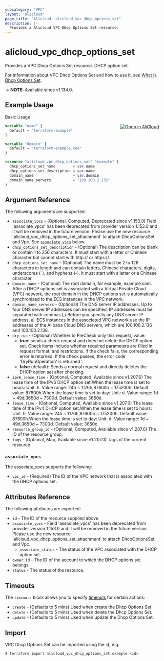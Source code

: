 ```yaml
---
subcategory: "VPC"
layout: "alicloud"
page_title: "Alicloud: alicloud_vpc_dhcp_options_set"
description: |-
  Provides a Alicloud VPC Dhcp Options Set resource.
---
```


# alicloud_vpc_dhcp_options_set

Provides a VPC Dhcp Options Set resource. DHCP option set.

For information about VPC Dhcp Options Set and how to use it, see [What is Dhcp Options Set](https://www.alibabacloud.com/help/en/virtual-private-cloud/latest/dhcp-options-sets-overview).

-> **NOTE:** Available since v1.134.0.

## Example Usage
<div class="oics-button" style="float: right;margin: 0 0 -40px 0;">
  <a href="https://api.aliyun.com/api-tools/terraform?resource=alicloud_vpc_dhcp_options_set&exampleId=1647740c-87ae-8291-0b18-cb346be3cbd09fc7e4b2&activeTab=example&spm=docs.r.vpc_dhcp_options_set.0.1647740c87" target="_blank">
    <img alt="Open in AliCloud" src="https://img.alicdn.com/imgextra/i1/O1CN01hjjqXv1uYUlY56FyX_!!6000000006049-55-tps-254-36.svg" style="max-height: 44px; margin: 32px auto; max-width: 100%;">
  </a>
</div>

Basic Usage

```terraform
variable "name" {
  default = "terraform-example"
}

variable "domain" {
  default = "terraform-example.com"
}

resource "alicloud_vpc_dhcp_options_set" "example" {
  dhcp_options_set_name        = var.name
  dhcp_options_set_description = var.name
  domain_name                  = var.domain
  domain_name_servers          = "100.100.2.136"
}
```

## Argument Reference

The following arguments are supported:
* `associate_vpcs` - (Optional, Computed, Deprecated since v1.153.0) Field 'associate_vpcs' has been deprecated from provider version 1.153.0 and it will be removed in the future version. Please use the new resource 'alicloud_vpc_dhcp_options_set_attachment' to attach DhcpOptionsSet and Vpc. See [`associate_vpcs`](#associate_vpcs) below.
* `dhcp_options_set_description` - (Optional) The description can be blank or contain 1 to 256 characters. It must start with a letter or Chinese character but cannot start with http:// or https://.
* `dhcp_options_set_name` - (Optional) The name must be 2 to 128 characters in length and can contain letters, Chinese characters, digits, underscores (_), and hyphens (-). It must start with a letter or a Chinese character.
* `domain_name` - (Optional) The root domain, for example, example.com. After a DHCP options set is associated with a Virtual Private Cloud (VPC) network, the root domain in the DHCP options set is automatically synchronized to the ECS instances in the VPC network.
* `domain_name_servers` - (Optional) The DNS server IP addresses. Up to four DNS server IP addresses can be specified. IP addresses must be separated with commas (,).Before you specify any DNS server IP address, all ECS instances in the associated VPC network use the IP addresses of the Alibaba Cloud DNS servers, which are 100.100.2.136 and 100.100.2.138.
* `dry_run` - (Optional) Whether to PreCheck only this request, value:
  - **true**: sends a check request and does not delete the DHCP option set. Check items include whether required parameters are filled in, request format, and restrictions. If the check fails, the corresponding error is returned. If the check passes, the error code 'DryRunOperation' is returned '.
  - **false** (default): Sends a normal request and directly deletes the DHCP option set after checking.
* `ipv6_lease_time` - (Optional, Computed, Available since v1.207.0) The lease time of the IPv6 DHCP option set.When the lease time is set to hours: Unit: h. Value range: 24h ~ 1176h,87600h ~ 175200h. Default value: 87600h.When the lease time is set to day: Unit: d. Value range: 1d ~ 49d,3650d ~ 7300d. Default value: 3650d.
* `lease_time` - (Optional, Computed, Available since v1.207.0) The lease time of the IPv4 DHCP option set.When the lease time is set to hours: Unit: h. Value range: 24h ~ 1176h,87600h ~ 175200h. Default value: 87600h.When the lease time is set to day: Unit: d. Value range: 1d ~ 49d,3650d ~ 7300d. Default value: 3650d.
* `resource_group_id` - (Optional, Computed, Available since v1.207.0) The ID of the resource group.
* `tags` - (Optional, Map, Available since v1.207.0) Tags of the current resource.

### `associate_vpcs`

The associate_vpcs supports the following:
* `vpc_id` - (Required) The ID of the VPC network that is associated with the DHCP options set.

## Attributes Reference

The following attributes are exported:
* `id` - The ID of the resource supplied above.
* `associate_vpcs` - Field 'associate_vpcs' has been deprecated from provider version 1.153.0 and it will be removed in the future version. Please use the new resource 'alicloud_vpc_dhcp_options_set_attachment' to attach DhcpOptionsSet and Vpc.
  * `associate_status` - The status of the VPC associated with the DHCP option set.
* `owner_id` - The ID of the account to which the DHCP options set belongs.
* `status` - The status of the resource.

## Timeouts

The `timeouts` block allows you to specify [timeouts](https://www.terraform.io/docs/configuration-0-11/resources.html#timeouts) for certain actions:
* `create` - (Defaults to 5 mins) Used when create the Dhcp Options Set.
* `delete` - (Defaults to 5 mins) Used when delete the Dhcp Options Set.
* `update` - (Defaults to 5 mins) Used when update the Dhcp Options Set.

## Import

VPC Dhcp Options Set can be imported using the id, e.g.

```shell
$ terraform import alicloud_vpc_dhcp_options_set.example <id>
```